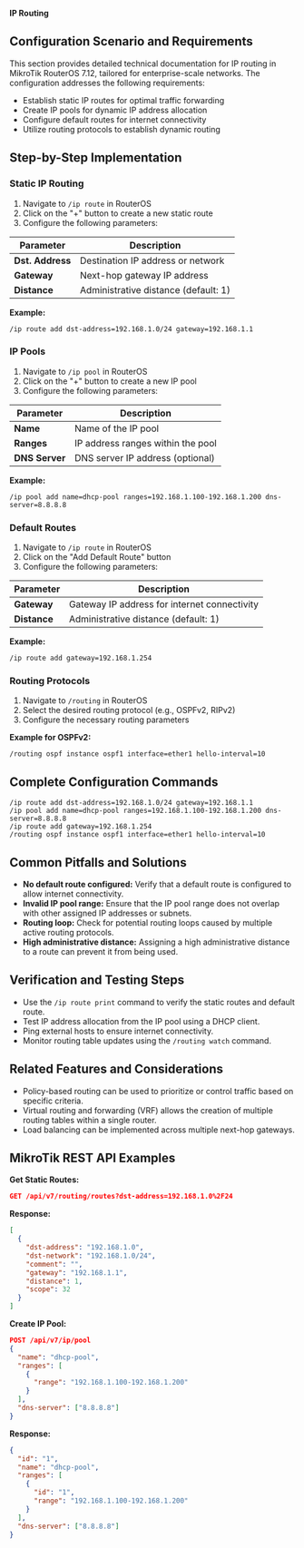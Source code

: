 **IP Routing**

## Configuration Scenario and Requirements

This section provides detailed technical documentation for IP routing in MikroTik RouterOS 7.12, tailored for enterprise-scale networks. The configuration addresses the following requirements:

- Establish static IP routes for optimal traffic forwarding
- Create IP pools for dynamic IP address allocation
- Configure default routes for internet connectivity
- Utilize routing protocols to establish dynamic routing

## Step-by-Step Implementation

### Static IP Routing

1. Navigate to `/ip route` in RouterOS
2. Click on the "+" button to create a new static route
3. Configure the following parameters:

| Parameter | Description |
|---|---|
| **Dst. Address** | Destination IP address or network |
| **Gateway** | Next-hop gateway IP address |
| **Distance** | Administrative distance (default: 1) |

**Example:**

```
/ip route add dst-address=192.168.1.0/24 gateway=192.168.1.1
```

### IP Pools

1. Navigate to `/ip pool` in RouterOS
2. Click on the "+" button to create a new IP pool
3. Configure the following parameters:

| Parameter | Description |
|---|---|
| **Name** | Name of the IP pool |
| **Ranges** | IP address ranges within the pool |
| **DNS Server** | DNS server IP address (optional) |

**Example:**

```
/ip pool add name=dhcp-pool ranges=192.168.1.100-192.168.1.200 dns-server=8.8.8.8
```

### Default Routes

1. Navigate to `/ip route` in RouterOS
2. Click on the "Add Default Route" button
3. Configure the following parameters:

| Parameter | Description |
|---|---|
| **Gateway** | Gateway IP address for internet connectivity |
| **Distance** | Administrative distance (default: 1) |

**Example:**

```
/ip route add gateway=192.168.1.254
```

### Routing Protocols

1. Navigate to `/routing` in RouterOS
2. Select the desired routing protocol (e.g., OSPFv2, RIPv2)
3. Configure the necessary routing parameters

**Example for OSPFv2:**

```
/routing ospf instance ospf1 interface=ether1 hello-interval=10
```

## Complete Configuration Commands

```
/ip route add dst-address=192.168.1.0/24 gateway=192.168.1.1
/ip pool add name=dhcp-pool ranges=192.168.1.100-192.168.1.200 dns-server=8.8.8.8
/ip route add gateway=192.168.1.254
/routing ospf instance ospf1 interface=ether1 hello-interval=10
```

## Common Pitfalls and Solutions

- **No default route configured:** Verify that a default route is configured to allow internet connectivity.
- **Invalid IP pool range:** Ensure that the IP pool range does not overlap with other assigned IP addresses or subnets.
- **Routing loop:** Check for potential routing loops caused by multiple active routing protocols.
- **High administrative distance:** Assigning a high administrative distance to a route can prevent it from being used.

## Verification and Testing Steps

- Use the `/ip route print` command to verify the static routes and default route.
- Test IP address allocation from the IP pool using a DHCP client.
- Ping external hosts to ensure internet connectivity.
- Monitor routing table updates using the `/routing watch` command.

## Related Features and Considerations

- Policy-based routing can be used to prioritize or control traffic based on specific criteria.
- Virtual routing and forwarding (VRF) allows the creation of multiple routing tables within a single router.
- Load balancing can be implemented across multiple next-hop gateways.

## MikroTik REST API Examples

**Get Static Routes:**

```json
GET /api/v7/routing/routes?dst-address=192.168.1.0%2F24
```

**Response:**

```json
[
  {
    "dst-address": "192.168.1.0",
    "dst-network": "192.168.1.0/24",
    "comment": "",
    "gateway": "192.168.1.1",
    "distance": 1,
    "scope": 32
  }
]
```

**Create IP Pool:**

```json
POST /api/v7/ip/pool
{
  "name": "dhcp-pool",
  "ranges": [
    {
      "range": "192.168.1.100-192.168.1.200"
    }
  ],
  "dns-server": ["8.8.8.8"]
}
```

**Response:**

```json
{
  "id": "1",
  "name": "dhcp-pool",
  "ranges": [
    {
      "id": "1",
      "range": "192.168.1.100-192.168.1.200"
    }
  ],
  "dns-server": ["8.8.8.8"]
}
```